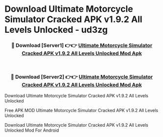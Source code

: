 # Download Ultimate Motorcycle Simulator Cracked APK v1.9.2 All Levels Unlocked - ud3zg



<div align="center">
<h3>🔴 Download [Server1] 👉👉 <a href="https://momento.my/?title=Ultimate_Motorcycle_Simulator_Cracked_APK_v1.9.2_All_Levels_Unlocked">Ultimate Motorcycle Simulator Cracked APK v1.9.2 All Levels Unlocked Mod Apk</a></h3><br>

<h3>🔴 Download [Server2] 👉👉 <a href="https://momento.my/?title=Ultimate_Motorcycle_Simulator_Cracked_APK_v1.9.2_All_Levels_Unlocked">Ultimate Motorcycle Simulator Cracked APK v1.9.2 All Levels Unlocked Mod Apk</a></h3>
</div>



Download Ultimate Motorcycle Simulator Cracked APK v1.9.2 All Levels Unlocked 

Free APK MOD Ultimate Motorcycle Simulator Cracked APK v1.9.2 All Levels Unlocked 

Download Ultimate Motorcycle Simulator Cracked APK v1.9.2 All Levels Unlocked Mod For Android
